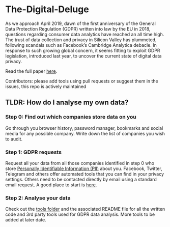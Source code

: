 # The-Digital-Deluge

As we approach April 2019, dawn of the first anniversary of the General Data Protection Regulation (GDPR) written into law by the EU in 2018, questions regarding consumer data analytics have reached an all time high. The trust of data collection and privacy in Silicon Valley has plummeted, following scandals such as Facebook’s Cambridge Analytica debacle. In response to such growing global concern, it seems fitting to exploit GDPR legislation, introduced last year, to uncover the current state of digital data privacy. 

Read the full paper [here](https://github.com/PsiPhiTheta/The-Digital-Deluge/blob/master/paper/src.pdf). 

Contributors: please add tools using pull requests or suggest them in the issues, this repo is actively maintained

## TLDR: How do I analyse my own data?

### Step 0: Find out which companies store data on you

Go through you browser history, password manager, bookmarks and social media for any possible company. Write down the list of companies you wish to audit.

### Step 1: GDPR requests

Request all your data from all those companies identified in step 0 who store [Personally Identifiable Information (PII)](https://en.wikipedia.org/wiki/Personal_information) about you. Facebook, Twitter, Telegram and others offer automated tools that you can find in your privacy settings. Others need to be contacted directly by email using a standard email request. A good place to start is [here](https://mydatarequest.com/).

### Step 2: Analyse your data

Check out the [tools folder](https://github.com/PsiPhiTheta/The-Digital-Deluge/tree/master/tools) and the associated README file for all the written code and 3rd party tools used for GDPR data analysis. More tools to be added at later date.
